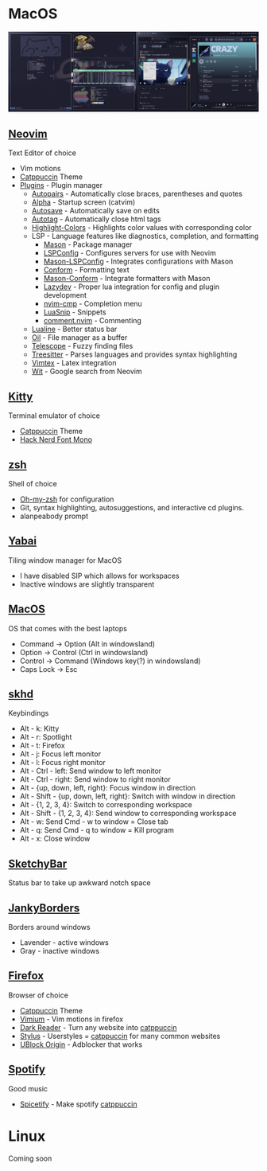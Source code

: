 # MacOS
![MacOS Screenshot](background/desktop.png)
## [Neovim](https://neovim.io/)
Text Editor of choice
- Vim motions
- [Catppuccin](https://github.com/catppuccin/nvim) Theme
- [Plugins](https://github.com/folke/lazy.nvim) - Plugin manager
	- [Autopairs](https://github.com/windwp/nvim-autopairs) - Automatically close braces, parentheses and quotes
	- [Alpha](https://github.com/goolord/alpha-nvim) - Startup screen (catvim)
	- [Autosave](https://github.com/0x00-ketsu/autosave.nvim) - Automatically save on edits
	- [Autotag](https://github.com/windwp/nvim-ts-autotag) - Automatically close html tags
	- [Highlight-Colors](https://github.com/brenoprata10/nvim-highlight-colors) - Highlights color values with corresponding color
	- LSP - Language features like diagnostics, completion, and formatting
		- [Mason](https://github.com/williamboman/mason.nvim) - Package manager
		- [LSPConfig](https://github.com/neovim/nvim-lspconfig) - Configures servers for use with Neovim
		- [Mason-LSPConfig](https://github.com/williamboman/mason-lspconfig.nvim) - Integrates configurations with Mason
		- [Conform](https://github.com/stevearc/conform.nvim) - Formatting text
		- [Mason-Conform](https://github.com/zapling/mason-conform.nvim) - Integrate formatters with Mason
		- [Lazydev](https://github.com/folke/lazydev.nvim) - Proper lua integration for config and plugin development
		- [nvim-cmp](https://github.com/hrsh7th/nvim-cmp) - Completion menu
		- [LuaSnip](https://github.com/L3MON4D3/LuaSnip) - Snippets
		- [comment.nvim](https://github.com/numToStr/Comment.nvim) - Commenting
	- [Lualine](https://github.com/nvim-lualine/lualine.nvim) - Better status bar
	- [Oil](https://github.com/stevearc/oil.nvim) - File manager as a buffer
	- [Telescope](https://github.com/nvim-telescope/telescope.nvim) - Fuzzy finding files
	- [Treesitter](https://github.com/nvim-treesitter/nvim-treesitter) - Parses languages and provides syntax highlighting
	- [Vimtex](https://github.com/lervag/vimtex) - Latex integration
	- [Wit](https://github.com/Aliqyan-21/wit.nvim) - Google search from Neovim
## [Kitty](https://github.com/kovidgoyal/kitty)
Terminal emulator of choice
- [Catppuccin](https://github.com/catppuccin/kitty) Theme
- [Hack Nerd Font Mono](https://github.com/ryanoasis/nerd-fonts)
## [zsh](https://www.zsh.org/)
Shell of choice
- [Oh-my-zsh](https://github.com/ohmyzsh/ohmyzsh) for configuration
- Git, syntax highlighting, autosuggestions, and interactive cd plugins.
- alanpeabody prompt
## [Yabai](https://github.com/koekeishiya/yabai)
Tiling window manager for MacOS
- I have disabled SIP which allows for workspaces
- Inactive windows are slightly transparent
## [MacOS](https://www.apple.com/macos/macos-sequoia/)
OS that comes with the best laptops
- Command -> Option (Alt in windowsland)
- Option -> Control (Ctrl in windowsland)
- Control -> Command (Windows key(?) in windowsland)
- Caps Lock -> Esc
## [skhd](https://github.com/koekeishiya/skhd)
Keybindings
- Alt - k: Kitty
- Alt - r: Spotlight
- Alt - t: Firefox
- Alt - j: Focus left monitor
- Alt - l: Focus right monitor
- Alt - Ctrl - left: Send window to left monitor
- Alt - Ctrl - right: Send window to right monitor
- Alt - {up, down, left, right}: Focus window in direction
- Alt - Shift - {up, down, left, right}: Switch with window in direction
- Alt - {1, 2, 3, 4}: Switch to corresponding workspace
- Alt - Shift - {1, 2, 3, 4}: Send window to corresponding workspace
- Alt - w: Send Cmd - w to window = Close tab
- Alt - q: Send Cmd - q to window = Kill program
- Alt - x: Close window
## [SketchyBar](https://github.com/FelixKratz/SketchyBar)
Status bar to take up awkward notch space
## [JankyBorders](https://github.com/FelixKratz/JankyBorders)
Borders around windows
- Lavender - active windows
- Gray - inactive windows
## [Firefox](https://www.mozilla.org/en-US/firefox/)
Browser of choice
- [Catppuccin](https://github.com/catppuccin/firefox) Theme
- [Vimium](https://github.com/philc/vimium) - Vim motions in firefox
- [Dark Reader](https://github.com/darkreader/darkreader) - Turn any website into [catppuccin](https://github.com/catppuccin/dark-reader)
- [Stylus](https://github.com/openstyles/stylus) - Userstyles = [catppuccin](https://github.com/catppuccin/userstyles) for many common websites
- [UBlock Origin](https://github.com/gorhill/uBlock) - Adblocker that works
## [Spotify](https://spotify.com)
Good music
- [Spicetify](https://github.com/spicetify/cli) - Make spotify [catppuccin](https://github.com/catppuccin/spicetify)
# Linux
Coming soon
